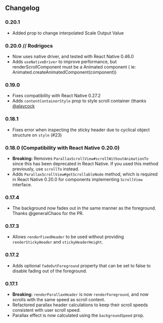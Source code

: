 ## Changelog

### 0.20.1
- Added prop to change interpolated Scale Output Value

### 0.20.0 // Rodrigocs
- Now uses native driver, and tested with React Native 0.46.0
- Adds `useNativeDriver` to improve performance, but renderScrollComponent must be a Animated component ( ie: Animated.createAnimatedComponent(component))

### 0.19.0

- Fixes compatibility with React Native 0.27.2
- Adds `contentContainerStyle` prop to style scroll container (thanks [@alaycock](https://github.com/alaycock)

### 0.18.1

- Fixes error when inspecting the sticky header due to cyclical object structure
  on `style` (#23)

### 0.18.0 (Compatibility with React Native 0.20.0)

- **Breaking:** Removes `ParallaxScrollView#scrollWithoutAnimationTo` since this has been deprecated in React Native. If you used this method previously, use `scrollTo` instead.
- Adds `ParallaxScrollView#getScrollableNode` method, which is required in React Native 0.20.0 for components implementing
  `ScrollView` interface.

### 0.17.4

- The background now fades out in the same manner as the foreground. Thanks @generalChaos for the PR.

### 0.17.3

- Allows `renderFixedHeader` to be used without providing `renderStickyHeader` and `stickyHeaderHeight`.

### 0.17.2

- Adds optional `fadeOutForeground` property that can be set to false to disable fading out of the foreground.

### 0.17.1

- **Breaking:** `renderParallaxHeader` is now `renderForeground`, and now scrolls with the same speed as scroll content.
- Refactored parallax header calculations to keep their scroll speeds consistent with user scroll speed.
- Parallax effect is now calculated using the `backgroundSpeed` prop.
